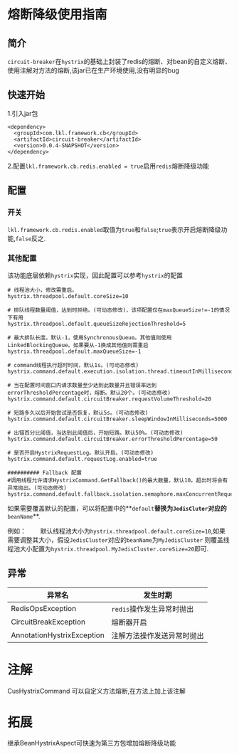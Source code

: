 
# 熔断降级使用指南


## 简介

`circuit-breaker`在`hystrix`的基础上封装了redis的熔断、对bean的自定义熔断、使用注解对方法的熔断,该jar已在生产环境使用,没有明显的bug

## 快速开始


1.引入jar包

```
<dependency>
  <groupId>com.lkl.framework.cb</groupId>
  <artifactId>circuit-breaker</artifactId>
  <version>0.0.4-SNAPSHOT</version>
</dependency>
```

2.配置`lkl.framework.cb.redis.enabled = true`启用`redis`熔断降级功能



## 配置


### 开关

`lkl.framework.cb.redis.enabled`取值为`true`和`false`;`true`表示开启熔断降级功能,`false`反之.


### 其他配置

该功能底层依赖`hystrix`实现，因此配置可以参考`hystrix`的配置
```
# 线程池大小，修改需重启。
hystrix.threadpool.default.coreSize=10

# 排队线程数量阈值，达到时拒绝。(可动态修改)，该项配置仅在maxQueueSize!=-1的情况下有用
hystrix.threadpool.default.queueSizeRejectionThreshold=5

# 最大排队长度。默认-1，使用SynchronousQueue。其他值则使用 LinkedBlockingQueue。如果要从-1换成其他值则需重启
hystrix.threadpool.default.maxQueueSize=-1

# command线程执行超时时间，默认1s。(可动态修改)
hystrix.command.default.execution.isolation.thread.timeoutInMilliseconds=1000

# 当在配置时间窗口内请求数量至少达到此数量并且错误率达到errorThresholdPercentage时，熔断。默认20个。(可动态修改)
hystrix.command.default.circuitBreaker.requestVolumeThreshold=20

# 短路多久以后开始尝试是否恢复，默认5s。(可动态修改)
hystrix.command.default.circuitBreaker.sleepWindowInMilliseconds=5000

# 出错百分比阈值，当达到此阈值后，开始短路。默认50%。(可动态修改)
hystrix.command.default.circuitBreaker.errorThresholdPercentage=50

# 是否开启HystrixRequestLog。默认开启。(可动态修改)
hystrix.command.default.requestLog.enabled=true

########## Fallback 配置
#调用线程允许请求HystrixCommand.GetFallback()的最大数量，默认10。超出时将会有异常抛出。(可动态修改)
hystrix.command.default.fallback.isolation.semaphore.maxConcurrentRequests=10

```

如果需要覆盖默认的配置，可以将配置中的**`default`**替换为`JedisCluter`对应的**`beanName`**.

例如：
　　默认线程池大小为`hystrix.threadpool.default.coreSize=10`,如果需要调整其大小，假设`JedisCluster`对应的`beanName`为`MyJedisCluster`
则覆盖线程池大小配置为`hystrix.threadpool.MyJedisCluster.coreSize=20`即可.


## 异常

异常名                   | 发生时期                  |
-------------------------|---------------------------|
RedisOpsException        |`redis`操作发生异常时抛出  |
CircuitBreakException    | 熔断器开启                |
AnnotationHystrixException | 注解方法操作发送异常时抛出 |

# 注解

CusHystrixCommand 可以自定义方法熔断,在方法上加上该注解

# 拓展

继承BeanHystrixAspect可快速为第三方包增加熔断降级功能

